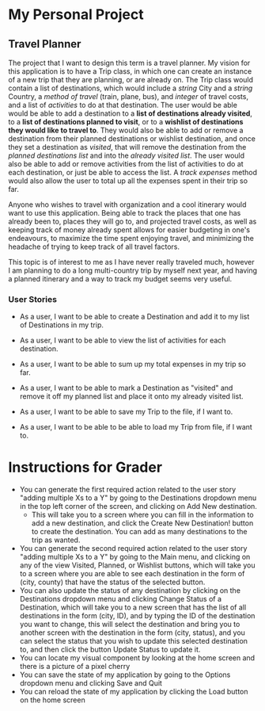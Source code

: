 # My Personal Project
## Travel Planner

The project that I want to design this term is a travel planner. My vision for 
this application is to have a Trip class, in which one can create an instance of
a new trip that they are planning, or are already on. The Trip class would contain
a list of destinations, which would include a *string* City and a *string* Country, a 
*method of travel* (train, plane, bus), and *integer* of 
travel costs, and a list of *activities* to do at that destination. The user would be able would 
be able to add a destination to a **list of destinations already visited**, 
to a **list of destinations planned to visit**,
or to a **wishlist of destinations they would like to travel to**. They would also be
able to add or remove a destination from their planned destinations or wishlist
destination, and once they set a destination as *visited*, that will remove
the destination from the *planned destinations list* and into the *already 
visited list*. The user would also be able to add or remove activities from the list of
activities to do at each destination, or just be able to access the list. A *track expenses*
method would also allow the user to total up all the expenses spent in their trip so far.

Anyone who wishes to travel with organization and a cool itinerary would 
want to use this application. Being able to track the places that one has
already been to, places they will go to, and projected travel costs, as well
as keeping track of money already spent allows for easier budgeting in 
one's endeavours, to maximize the time spent enjoying travel, and minimizing
the headache of trying to keep track of all travel factors.

This topic is of interest to me as I have never really traveled much, 
however I am planning to do a long multi-country trip by myself next year,
and having a planned itinerary and a way to track my budget seems very
useful.


### User Stories 
- As a user, I want to be able to create a Destination and add it to 
my list of Destinations in my trip.
- As a user, I want to be able to view the list of activities for each destination.
- As a user, I want to be able to sum up my total expenses in my trip so far.
- As a user, I want to be able to mark a Destination as "visited" and remove it
off my planned list and place it onto my already visited list.

- As a user, I want to be able to save my Trip to the file, if I want to.
- As a user, I want to be able to be able to load my Trip from file, if I want to.

# Instructions for Grader

- You can generate the first required action related to the user story "adding multiple Xs to a Y" by going to the 
Destinations dropdown menu in the top left corner of the screen, and clicking on Add New destination.
  - This will take you to a screen where you can fill in the information to add a new destination, and click the
  Create New Destination! button to create the destination. You can add as many destinations to the trip as wanted.
- You can generate the second required action related to the user story "adding multiple Xs to a Y" by going to the 
Main menu, and clicking on any of the view Visited, Planned, or Wishlist buttons, which will take you to a screen
where you are able to see each destination in the form of (city, county) that have the status of the selected button.
- You can also update the status of any destination by clicking on the Destinations dropdown menu and clicking
Change Status of a Destination, which will take you to a new screen that has the list of all destinations in the form
(city, ID), and by typing the ID of the destination you want to change, this will select the destination and bring you
to another screen with the destination in the form (city, status), and you can select the status that you wish to 
update this selected destination to, and then click the button Update Status to update it.
- You can locate my visual component by looking at the home screen and there is a picture of a pixel cherry
- You can save the state of my application by going to the Options dropdown menu and clicking Save and Quit
- You can reload the state of my application by clicking the Load button on the home screen 
